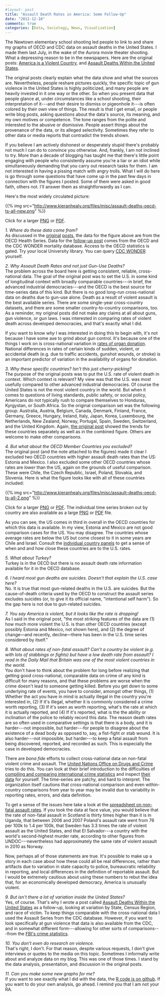 ```yaml
---
#layout: post
title: "Assault Death Rates in America: Some Follow-Up"
date: "2012-12-18"
comments: true
categories: [Data, Sociology, News, Visualization]
---
```


The Newtown elementary school shooting led people to link to and share my graphs of OECD and CDC data on assault deaths in the United States. I made them last July, in the wake of the Aurora movie theater shooting. What a depressing reason to be in the newspapers. Here are the original posts: [America is a Violent Country](http://www.kieranhealy.org/blog/archives/2012/07/20/america-is-a-violent-country/), and [Assault Deaths Within the United States](http://www.kieranhealy.org/blog/archives/2012/07/21/assault-deaths-within-the-united-states/). 

The original posts clearly explain what the data show and what the sources are. Nevertheless, people reshare pictures quickly, the specific topic of gun violence in the United States is highly politicized, and many people are heavily invested in it one way or the other. So when you present data that people glance at, under circumstances like a school shooting, their interpretation of it---and their desire to dismiss or pigeonhole it---is often colored by their own view of things. The result is that I get email, or people write blog posts, asking questions about the data's source, its meaning, and my own motives or competence. The tone ranges from the polite and interested to the abusive or dismissive. People assert things about the provenance of the data, or its alleged selectivity. Sometimes they refer to other data or media reports that contradict the trends shown. 

If you believe I am actively dishonest or desperately stupid there's probably not much I can do to convince you otherwise. And, frankly, I am not inclined to try. More than a decade of blogging has taught me that there's little point engaging with people who consistently assume you're a liar or an idiot while simultaneously demanding that you carry out research tasks for them. I am not interested in having a pissing match with angry trolls. What I will do here is go through some questions that have come up in the past few days in connection with the figures I posted. Some of them were asked in good faith, others not. I'll answer them as straightforwardly as I can.

Here's the most widely circulated picture:

{{% img src="http://www.kieranhealy.org/files/misc/assault-deaths-oecd-ts-all-new.png" %}}

Click for a larger [PNG](http://www.kieranhealy.org/files/misc/assault-deaths-oecd-ts-all-new.png) or [PDF](http://www.kieranhealy.org/files/misc/assault-deaths-oecd-ts-all-new.pdf).

*1. Where do these data come from?*<br />As discussed in the  [original](http://www.kieranhealy.org/blog/archives/2012/07/20/america-is-a-violent-country/) [posts](http://www.kieranhealy.org/blog/archives/2012/07/21/assault-deaths-within-the-united-states/), the data for the figure above are from the OECD Health Series. Data for the [follow-up post](http://www.kieranhealy.org/blog/archives/2012/07/21/assault-deaths-within-the-united-states/) comes from the OECD and the CDC WONDER mortality database. Access to the OECD statistics is gated. Try your local University library. You can query [CDC WONDER](http://wonder.cdc.gov) yourself. 

 *2. Why Assault Death Rates and not just Gun-Use Deaths?*<br />The problem across the board here is getting consistent, reliable, cross-national data. The goal of the original post was to set the U.S. in some kind of longitudinal context with broadly comparable countries---in brief, the advanced industrial democracies---and the OECD is the best source for time-series data of this kind. But there is no good long-run cross-national data on deaths due to gun-use alone. Death as a result of violent assault is the best available series. There are some single-year cross-country datasets, and there are some smaller country-to-country comparisons, too. As a reminder, my original posts did not make any claims at all about guns, gun violence, or gun laws. I was interested in comparing rates of violent death across developed democracies, and that's exactly what I did. 
 
If you want to know *why* I was interested in doing this to begin with, it's not because I have some axe to grind about gun control. It's because one of the things I work on is cross-national variation in [rates of organ donation](http://www.kieranhealy.org/publications.html). National differences in rates of certain kinds of sudden, violent, or accidental death (e.g. due to traffic accidents, gunshot wounds, or stroke) is an important predictor of variation in the availability of organs for donation.

*3. Why these specific countries? Isn't this just cherry-picking?*<br />The purpose of the original posts was to put the U.S. rate of violent death in context. Which context is relevant? My view was that the U.S. was most usefully compared to other advanced industrial democracies. Of course the United States is not the most violent country in the world. But when it comes to questions of living standards, public safety, or social policy, Americans do not typically rush to compare themselves to Honduras, Kyrgystan, or South Africa. So the original comparison set was the following group: Australia, Austria, Belgium, Canada, Denmark, Finland, France, Germany, Greece, Hungary, Ireland, Italy, Japan, Korea, Luxembourg, the Netherlands, New Zealand, Norway, Portugal, Spain, Sweden, Switzerland, and the United Kingdom. Again, [the original post](http://www.kieranhealy.org/blog/archives/2012/07/20/america-is-a-violent-country/) showed the trends for these countries separately as well as in the combined figure. Others are welcome to make other comparisons. 

*4. But what about the OECD Member Countries you excluded?*<br />The original post (and the note attached to the figures) made it clear I excluded two OECD countries with higher assault death rates than the US: Estonia and Mexico. I also excluded some other OECD countries whose rates are *lower* than the US, again on the grounds of useful comparison. These were Chile, the Czech Republic, Israel, Poland, Slovakia, and Slovenia. Here is what the figure looks like with all of these countries included: 

{{% img src="http://www.kieranhealy.org/files/misc/assault-deaths-oecd-ts-all-2.png" %}}

Click for a larger [PNG](http://www.kieranhealy.org/files/misc/assault-deaths-oecd-ts-all-2.png) or [PDF](http://www.kieranhealy.org/files/misc/assault-deaths-oecd-ts-all-2.pdf). The individual time series broken out by country are also available as a large  [PNG](http://www.kieranhealy.org/files/misc/assault-deaths-oecd-ts-facet-2.png) or [PDF](http://www.kieranhealy.org/files/misc/assault-deaths-oecd-ts-facet-2.pdf) file.

As you can see, the US comes in third in overall in the OECD countries for which this data is available. In my view, Estonia and Mexico are not good comparison cases for the US. You may disagree. The countries whose average rates are below the US but come closest to it in some years are Chile and Israel. Consult the [individual country panels](http://www.kieranhealy.org/files/misc/assault-deaths-oecd-ts-facet-2.png) to get a sense of when and and how close these countries are to the U.S. rates.

*5. What about Turkey?*<br />Turkey is in the OECD but there is no assault death rate information available for it in the OECD database. 

*6. I heard most gun deaths are suicides. Doesn't that explain the U.S. case here?*<br /> No. It is true that most gun-related deaths in the U.S. are suicides. But the cause-of-death criteria used by the OECD to construct the assault series excludes suicides (or, to give it its official name, "intentional self harm"). So the gap here is not due to gun-related suicides. 

*7. You say America is violent, but it looks like the rate is dropping!*<br/>As I said in the original post, "the most striking features of the data are (1) how much more violent the U.S. is than other OECD countries (except possibly Estonia and Mexico, not shown here), and (2) the degree of change—and recently, decline—there has been in the U.S. time series considered by itself."

*8. What about rates of non-fatal assault? Can't a country be violent (e.g. with lots of stabbings or fights) but have a low death rate from assault? I read in the Daily Mail that Britain was one of the most violent countries in the world.*<br />You don't have to think about the problem for long before realizing that getting good cross-national, comparable data on crime of any kind is difficult for many reasons, and that these problems are worse when the crime doesn't lead to someone getting killed. Before you get down to some underlying rate of events, you have to consider, amongst other things, (1) Whether the act you have in mind is actually illegal in the country you're interested in, (2) If it's illegal, whether it is commonly considered a crime worth reporting, (3) If it's seen as worth reporting, what's the rate at which it is actually reported, and (4) If it's reported, what is the the ability or inclination of the police to reliably record this data. The reason death rates are so often used in comparative settings is that there is a body, and it is harder---not impossible, but harder---for people to disagree about the existence of a dead body as opposed to, say, a fist-fight or stab wound. It is also harder---not impossible, but harder---to keep a fatal assault from being discovered, reported, and recorded as such. This is especially the case in developed democracies.

There are *bona fide* efforts to collect cross-national data on non-fatal violent crime and assault. The [United Nations Office on Drugs and Crime](http://www.unodc.org) tries to do this. You can look at their brief introduction to the difficulties of [compiling and comparing international crime statistics](http://www.unodc.org/unodc/en/data-and-analysis/Compiling-and-comparing-International-Crime-Statistics.html) and inspect [their data](http://www.unodc.org/unodc/en/data-and-analysis/statistics/crime.html) for yourself. The time-series are patchy, and hard to interpret. The organization itself cautions that cross-national comparison and even within-country comparisons from year to year may be invalid due to variability in reporting rates, errors, and data definition. 

To get a sense of the issues here take a look at the [spreadsheet on non-fatal assault rates](http://www.unodc.org/documents/data-and-analysis/statistics/crime/CTS12_Assault.xls). If you took the data at face value, you would believe that the rate of non-fatal assault in Scotland is thirty times higher than it is in Uganda, that between 2006 and 2007 Poland's assault rate went from 76 per 100k to 1.4 per 100k,  that Sweden has 3.3 times the rate of violent assault as the United States, and that El Salvador---a country with the world's second-highest murder rate, according to other figures from UNDOC---nevertheless had approximately the same rate of violent assault in 2010 as Norway. 

Now, perhaps all of those statements are true. It's possible to make up a story in each case about how these could all be real differences, rather than artifacts due to variation in state capacity to police, bureaucratic reliability in reporting, and local differences in the definition of reportable assault. But I would be extremely cautious about using these numbers to rebut the idea that, for an economically developed democracy, America is  unusually violent.

*9. But isn't there a lot of variation inside the United States?*<br />Yes, of course. That's why I wrote a post called [Assault Deaths Within the United States](http://www.kieranhealy.org/blog/archives/2012/07/21/assault-deaths-within-the-united-states/) as a follow-up, looking at variation by State, Census Region, and race of victim. To keep things comparable with the cross-national data I used the Assault Series from the CDC database. However, if you want to look specifically at gun violence that data is also available from the CDC, and in somewhat different form---allowing for other sorts of comparisons---from the [FBI's crime statistics](http://www.fbi.gov/stats-services/crimestats). 

*10. You don't even do research on violence.*<br />That's right, I don't. For that reason, despite various requests, I don't give interviews or quotes to the media on this topic. Sometimes I informally write about and analyze data on my blog. This was one of those times. I stand by the data analysis, presentation, and discussion in the original posts. 

*11. Can you make some new graphs for me?*<br />If you want to see exactly what I did with the data, the [R code is on github](https://github.com/kjhealy/assault-deaths). If you want to do your own analysis, go ahead. I remind you that I am not your RA.
